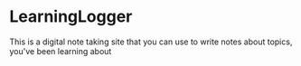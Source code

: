 # LearningLogger
This is a digital note taking site that you can use to write notes about topics, you've been learning about
